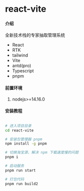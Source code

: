 # react-vite

#### 介绍

全新技术栈的专家抽取管理系统

- React
- RTK
- tailwind
- Vite
- antd(pro)
- Typescript
- pnpm

#### 前置环境

1.  nodejs>=14.16.0

#### 安装教程

```bash

# 进入项目目录
cd react-vite

# 安装包管理器 pnpm
npm install -g pnpm

# 切换淘宝源，解决 npm 下载速度慢的问题
pnpm i

# 启动服务
pnpm run start

# 打包代码
pnpm run build2
```
